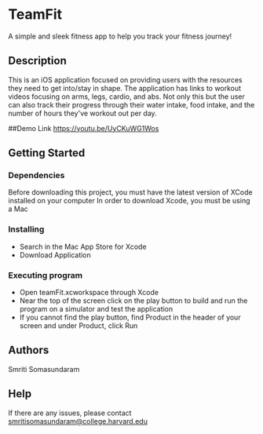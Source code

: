 # TeamFit
A simple and sleek fitness app to help you track your fitness journey!

## Description

This is an iOS application focused on providing users with the resources they need to get into/stay in shape. The application has links to workout videos focusing on arms, legs, cardio, and abs. Not only this but the user can also track their progress through their water intake, food intake, and the number of hours they've workout out per day.

##Demo Link
https://youtu.be/UyCKuWG1Wos

## Getting Started

### Dependencies

Before downloading this project, you must have the latest version of XCode installed on your computer
In order to download Xcode, you must be using a Mac

### Installing

* Search in the Mac App Store for Xcode
* Download Application

### Executing program

* Open teamFit.xcworkspace through Xcode
* Near the top of the screen click on the play button to build and run the program on a simulator and test the application
* If you cannot find the play button, find Product in the header of your screen and under Product, click Run


## Authors

Smriti Somasundaram  

## Help

If there are any issues, please contact smritisomasundaram@college.harvard.edu

